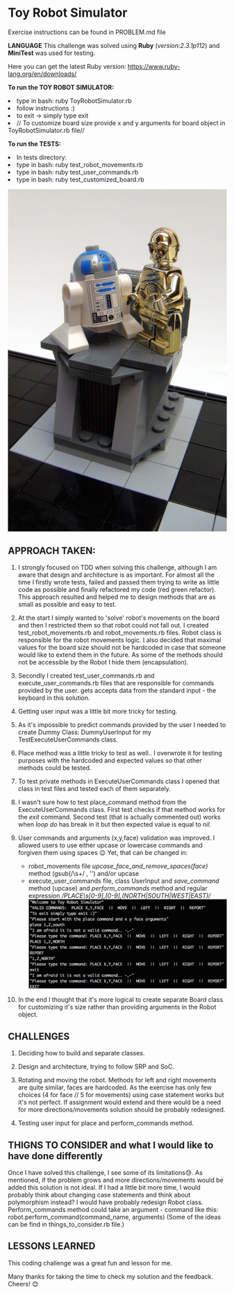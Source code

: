 # Toy Robot Simulator

Exercise instructions can be found in PROBLEM.md file


**LANGUAGE**
This challenge was solved using **Ruby** (_version:2.3.1p112_) and **MiniTest** was used for testing.

Here you can get the latest Ruby version:  https://www.ruby-lang.org/en/downloads/


**To run the TOY ROBOT SIMULATOR:**
<li>type in bash:  ruby ToyRobotSimulator.rb</li>
<li>follow instructions :) </li>
<li>to exit -> simply type exit</li>
<li> // To customize board size provide x and y arguments for board object in ToyRobotSimulator.rb file//</li>



**To run the TESTS:**
<li>In tests directory:</li>
<li>type in bash:  ruby test_robot_movements.rb</li>
<li>type in bash:  ruby test_user_commands.rb</li>
<li>type in bash:  ruby test_customized_board.rb</li>


![Image of Toy Robots](picToyRobot.jpg)


## APPROACH TAKEN:
  1. I strongly focused on TDD when solving this challenge, although I am aware that design and architecture is as important.
     For almost all the time I firstly wrote tests, failed and passed them trying to write as little code as possible
     and finally refactored my code (red green refactor).
     This approach resulted and helped me to design methods that are as small as possible and easy to test.
  2. At the start I simply wanted to 'solve' robot's movements on the board and then I restricted them so that robot
     could not fall out.
     I created test_robot_movements.rb and robot_movements.rb files. Robot class is responsible for the robot movements logic.
     I also decided that maximal values for the board size should not be hardcoded in case that someone would like to
     extend them in the future.
     As some of the methods should not be accessible by the Robot I hide them (encapsulation).

  3. Secondly I created test_user_commands.rb and execute_user_commands.rb files that are responsible for commands
     provided by the user. gets accepts data from the standard input - the keyboard in this solution.
  4. Getting user input was a little bit more tricky for testing.
  5. As it's impossible to predict commands provided by the user I needed to create Dummy Class: DummyUserInput for my
     TestExecuteUserCommands class.

  6. Place method was a little tricky to test as well.. I overwrote it for testing purposes with the hardcoded
     and expected values so that other methods could be tested.
  7. To test private methods in ExecuteUserCommands class I opened that class in test files and tested each of them separately.
  8. I wasn't sure how to test place_command method from the ExecuteUserCommands class.
     First test checks if that method works for the _exit_ command.
     Second test (that is actually commented out) works when _loop do_ has break in it but then expected value is equal to _nil_.
  9. User commands and arguments (x,y,face) validation was improved.
     I allowed users to use either upcase or lowercase commands and forgiven them using spaces 😉
     Yet, that can be changed in:
     - robot_movements file _upcase_face_and_remove_spaces(face)_ method (gsub(/\s+/ , '') and/or upcase
     - execute_user_commands file, class UserInput and _save_command_ method (upcase)
        and  _perform_commands_ method and regular expression _/PLACE\s[0-9],[0-9],(NORTH|SOUTH|WEST|EAST)/_
     ![Image of Toy Robots](pic_upcase_commands.png)

  10. In the end I thought that it's more logical to create separate Board class for customizing it's size rather than
      providing arguments in the Robot object.



## CHALLENGES
1. Deciding how to build and separate classes.
2. Design and architecture, trying to follow SRP and SoC.
3. Rotating and moving the robot.
   Methods for left and right movements are quite similar, faces are hardcoded.
   As the exercise has only few choices (4 for face // 5 for movements) using case statement works but it's not perfect.
   If assignment would extend and there would be a need for more directions/movements solution should be probably redesigned.

4. Testing user input for place and perform_commands method.



## THIGNS TO CONSIDER and what I would like to have done differently
Once I have solved this challenge, I see some of its limitations😓.
As mentioned, if the problem grows and more directions/movements would be added this solution is not ideal.
If I had a little bit more time, I would probably think about changing case statements and think about polymorphism instead?
I would have probably redesign Robot class. Perform_commands method could take an argument - command like this:
 robot.perform_command(command_name, arguments)
(Some of the ideas can be find in things_to_consider.rb file.)



## LESSONS LEARNED
This coding challenge was a great fun and lesson for me.




Many thanks for taking the time to check my solution and the feedback.  
Cheers! 😊
